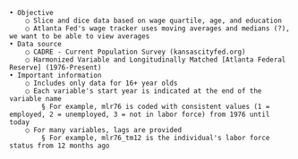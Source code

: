 	• Objective
		○ Slice and dice data based on wage quartile, age, and education
		○ Atlanta Fed's wage tracker uses moving averages and medians (?), we want to be able to view averages 
	• Data source
		○ CADRE - Current Population Survey (kansascityfed.org)
		○ Harmonized Variable and Longitudinally Matched [Atlanta Federal Reserve] (1976-Present)
	• Important information
		○ Includes only data for 16+ year olds
		○ Each variable's start year is indicated at the end of the variable name
			§ For example, mlr76 is coded with consistent values (1 = employed, 2 = unemployed, 3 = not in labor force) from 1976 until today
		○ For many variables, lags are provided
			§ For example, mlr76_tm12 is the individual's labor force status from 12 months ago
